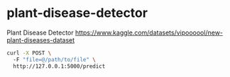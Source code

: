 # plant-disease-detector
Plant Disease Detector
https://www.kaggle.com/datasets/vipoooool/new-plant-diseases-dataset

```sh
curl -X POST \                                     
  -F "file=@/path/to/file" \
  http://127.0.0.1:5000/predict
```